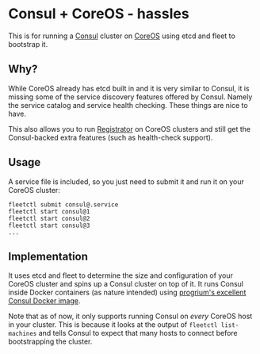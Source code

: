 # Consul + CoreOS - hassles

This is for running a [Consul](http://consul.io/) cluster on [CoreOS](http://coreos.com) using etcd and fleet to bootstrap it.

## Why?

While CoreOS already has etcd built in and it is very similar to Consul, it is missing some of the service discovery features offered by Consul. Namely the service catalog and service health checking. These things are nice to have.

This also allows you to run [Registrator](https://github.com/progrium/registrator) on CoreOS clusters and still get the Consul-backed extra features (such as health-check support).

## Usage

A service file is included, so you just need to submit it and run it on your CoreOS cluster:

```
fleetctl submit consul@.service
fleetctl start consul@1
fleetctl start consul@2
fleetctl start consul@3
...
```

## Implementation

It uses etcd and fleet to determine the size and configuration of your CoreOS cluster and spins up a Consul cluster on top of it. It runs Consul inside Docker containers (as nature intended) using [progrium's excellent Consul Docker image](https://github.com/progrium/docker-consul).

Note that as of now, it only supports running Consul on *every* CoreOS host in your cluster. This is because it looks at the output of `fleetctl list-machines` and tells Consul to expect that many hosts to connect before bootstrapping the cluster.
